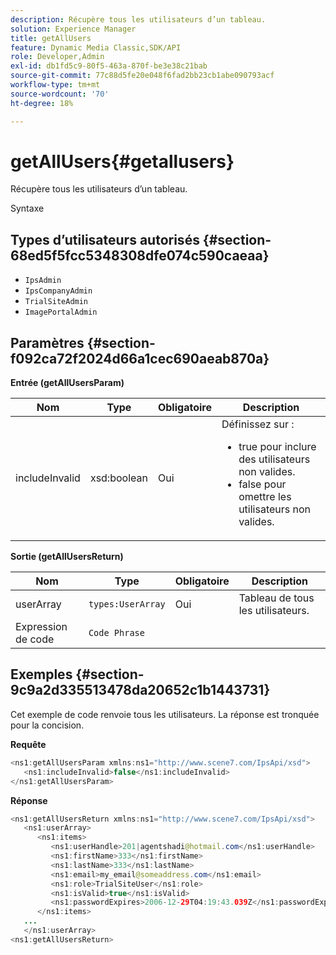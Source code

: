 ```yaml
---
description: Récupère tous les utilisateurs d’un tableau.
solution: Experience Manager
title: getAllUsers
feature: Dynamic Media Classic,SDK/API
role: Developer,Admin
exl-id: db1fd5c9-80f5-463a-870f-be3e38c21bab
source-git-commit: 77c88d5fe20e048f6fad2bb23cb1abe090793acf
workflow-type: tm+mt
source-wordcount: '70'
ht-degree: 18%

---
```


# getAllUsers{#getallusers}

Récupère tous les utilisateurs d’un tableau.

Syntaxe

## Types d’utilisateurs autorisés {#section-68ed5f5fcc5348308dfe074c590caeaa}

* `IpsAdmin`
* `IpsCompanyAdmin`
* `TrialSiteAdmin`
* `ImagePortalAdmin`

## Paramètres {#section-f092ca72f2024d66a1cec690aeab870a}

**Entrée (getAllUsersParam)**

<table id="table_1FE6DDADBD134E6D8BD4B52F1EAD2E85"> 
 <thead> 
  <tr> 
   <th colname="col1" class="entry"> Nom </th> 
   <th colname="col2" class="entry"> Type </th> 
   <th colname="col3" class="entry"> Obligatoire </th> 
   <th colname="col4" class="entry"> Description </th> 
  </tr> 
 </thead>
 <tbody> 
  <tr> 
   <td colname="col1"> <span class="codeph"> <span class="varname"> includeInvalid</span> </span> </td> 
   <td colname="col2"> <span class="codeph"> xsd:boolean</span> </td> 
   <td colname="col3"> Oui </td> 
   <td colname="col4">Définissez sur : 
    <ul id="ul_FB9F59A8293B4CCA98E42EBF8412C77B"> 
     <li id="li_3C2E6C4D3478411FA1A34D5CBFFC8108"><span class="codeph"> true</span> pour inclure des utilisateurs non valides. </li> 
     <li id="li_7FCA0DE4BE2248A690076FEC6854F5CE"><span class="codeph"> false</span> pour omettre les utilisateurs non valides. </li> 
    </ul> </td> 
  </tr> 
 </tbody> 
</table>

**Sortie (getAllUsersReturn)**

| Nom | Type | Obligatoire | Description |
|---|---|---|---|
| userArray | `types:UserArray` | Oui | Tableau de tous les utilisateurs. |
| Expression de code | `Code Phrase` |  |  |

## Exemples {#section-9c9a2d335513478da20652c1b1443731}

Cet exemple de code renvoie tous les utilisateurs. La réponse est tronquée pour la concision.

**Requête**

```java
<ns1:getAllUsersParam xmlns:ns1="http://www.scene7.com/IpsApi/xsd">
   <ns1:includeInvalid>false</ns1:includeInvalid>
</ns1:getAllUsersParam>
```

**Réponse**

```java
<ns1:getAllUsersReturn xmlns:ns1="http://www.scene7.com/IpsApi/xsd">
   <ns1:userArray>
      <ns1:items>
         <ns1:userHandle>201|agentshadi@hotmail.com</ns1:userHandle>
         <ns1:firstName>333</ns1:firstName>
         <ns1:lastName>333</ns1:lastName>
         <ns1:email>my_email@someaddress.com</ns1:email>
         <ns1:role>TrialSiteUser</ns1:role>
         <ns1:isValid>true</ns1:isValid>
         <ns1:passwordExpires>2006-12-29T04:19:43.039Z</ns1:passwordExpires>
      </ns1:items>
   ...
   </ns1:userArray>
<ns1:getAllUsersReturn>
```
